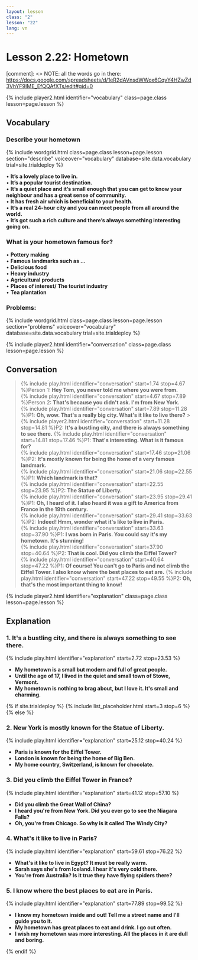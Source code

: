 ```yaml
---
layout: lesson
class: "2"
lesson: "22"
lang: vn
---
```



# Lesson 2.22: Hometown

[comment]: <> NOTE: all the words go in there: https://docs.google.com/spreadsheets/d/1eR2dAVnsdWWox6CqvY4HZwZd3VhYF9IME_EfQQAfXTs/edit#gid=0

{% include player2.html identifier="vocabulary" class=page.class lesson=page.lesson %}
## Vocabulary 


### Describe your hometown 


{% include wordgrid.html 
		class=page.class 
		lesson=page.lesson 
		section="describe"
		voiceover="vocabulary"
		database=site.data.vocabulary 
		trial=site.trialdeploy %}


 
•  **It’s a lovely place to live in.**   
•  **It’s a popular tourist destination.**  
•  **It’s a quiet place and it’s small enough that you can get to know your neighbour and has a great sense of community.**   
•  **It has fresh air which is beneficial to your health.**   
•  **It’s a real 24-hour city and you can meet people from all around the world.**  
•  **It’s got such a rich culture and there’s always something interesting going on.**   



### What is your hometown famous for? 
•  **Pottery making**   
•  **Famous landmarks such as …**   
•  **Delicious food**   
•  **Heavy industry**   
•  **Agricultural products**   
•  **Places of interest/ The tourist industry**  
•  **Tea plantation**   

### Problems: 


{% include wordgrid.html 
		class=page.class 
		lesson=page.lesson 
		section="problems"
		voiceover="vocabulary"
		database=site.data.vocabulary 
		trial=site.trialdeploy %}



{% include player2.html identifier="conversation" class=page.class lesson=page.lesson %}

## Conversation

> {% include play.html identifier="conversation" start=1.74 stop=4.67 %}Person 1: **Hey Tom, you never told me where you were from.**   
> {% include play.html identifier="conversation" start=4.67 stop=7.89 %}Person 2: **That's because you didn't ask. I'm from New York.**    
> {% include play.html identifier="conversation" start=7.89 stop=11.28 %}P1: **Oh, wow. That's a really big city. What's it like to live there?**    > {% include player2.html identifier="conversation" start=11.28 stop=14.81 %}P2: **It's a bustling city, and there is always something to see there.** 
> {% include play.html identifier="conversation" start=14.81 stop=17.46 %}P1: **That's interesting. What is it famous for?**    
> {% include play.html identifier="conversation" start=17.46 stop=21.06 %}P2: **It's mostly known for being the home of a very famous landmark.**   
> {% include play.html identifier="conversation" start=21.06 stop=22.55 %}P1: **Which landmark is that?**  
> {% include play.html identifier="conversation" start=22.55 stop=23.95 %}P2: **The Statue of Liberty.**  
> {% include play.html identifier="conversation" start=23.95 stop=29.41 %}P1: **Oh, I heard of it. I also heard it was a gift to America from France in the 19th century.**  
> {% include play.html identifier="conversation" start=29.41 stop=33.63 %}P2: **Indeed! Hmm, wonder what it's like to live in Paris.**  
> {% include play.html identifier="conversation" start=33.63 stop=37.90 %}P1: **I was born in Paris. You could say it's my hometown. It's stunning!**  
> {% include play.html identifier="conversation" start=37.90 stop=40.64 %}P2: **That is cool. Did you climb the Eiffel Tower?**  
> {% include play.html identifier="conversation" start=40.64 stop=47.22 %}P1: **Of course! You can't go to Paris and not climb the Eiffel Tower. I also know where the best places to eat are.**
> {% include play.html identifier="conversation" start=47.22 stop=49.55 %}P2: **Oh, that's the most important thing to know!**   


{% include player2.html identifier="explanation" class=page.class lesson=page.lesson %}

## Explanation
### 1. It's a bustling city, and there is always something to see there. 
{% include play.html identifier="explanation" start=2.72 stop=23.53 %}

- **My hometown is a small but modern and full of great people.**
- **Until the age of 17, I lived in the quiet and small town of Stowe, Vermont.**
- **My hometown is nothing to brag about, but I love it. It's small and charming.**

{% if site.trialdeploy %}
  {% include list_placeholder.html start=3 stop=6 %}
  {% else %}
 

### 2. New York is mostly known for the Statue of Liberty.
{% include play.html identifier="explanation" start=25.12 stop=40.24 %}
- **Paris is known for the Eiffel Tower.**
- **London is known for being the home of Big Ben.**
- **My home country, Switzerland, is known for chocolate.**

### 3. Did you climb the Eiffel Tower in France?
{% include play.html identifier="explanation" start=41.12 stop=57.10 %}
- **Did you climb the Great Wall of China?**
- **I heard you're from New York. Did you ever go to see the Niagara Falls?**
- **Oh, you're from Chicago. So why is it called The Windy City?**

### 4. What's it like to live in Paris?
{% include play.html identifier="explanation" start=59.61 stop=76.22 %}
- **What's it like to live in Egypt? It must be really warm.**
- **Sarah says she's from Iceland. I hear it's very cold there.**
- **You're from Australia? Is it true they have flying spiders there?**

### 5. I know where the best places to eat are in Paris.
{% include play.html identifier="explanation" start=77.89 stop=99.52 %}
- **I know my hometown inside and out! Tell me a street name and I'll guide you to it.**
- **My hometown has great places to eat and drink. I go out often.**
- **I wish my hometown was more interesting. All the places in it are dull and boring.**


 {% endif %}